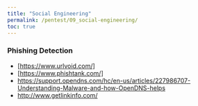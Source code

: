 ```yaml
---
title: "Social Engineering"
permalink: /pentest/09_social-engineering/
toc: true
---
```


### Phishing Detection 
- [https://www.urlvoid.com/]
- [https://www.phishtank.com/]
- https://support.opendns.com/hc/en-us/articles/227986707-Understanding-Malware-and-how-OpenDNS-helps
- http://www.getlinkinfo.com/


  
